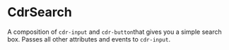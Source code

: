 # <span class="display-name">CdrSearch</span>

A composition of `cdr-input` and `cdr-button`that gives you a simple search box. Passes all other attributes and events to `cdr-input`.
